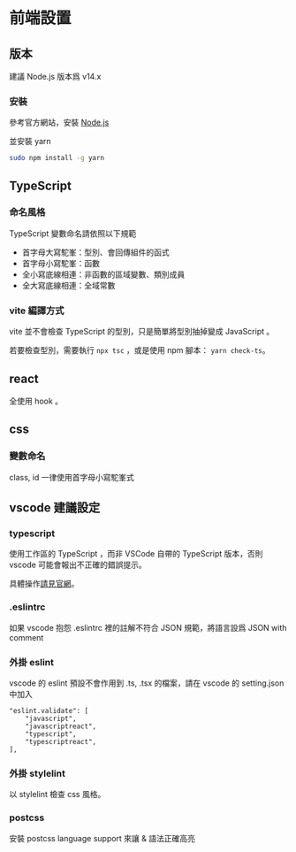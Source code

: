 # 前端設置

## 版本
建議 Node.js 版本爲 v14.x

### 安裝
參考官方網站，安裝 [Node.js](https://nodejs.org/en/download/)

並安裝 yarn
```sh
sudo npm install -g yarn
```

## TypeScript

### 命名風格

TypeScript 變數命名請依照以下規範

- 首字母大寫駝峯：型別、會回傳組件的函式
- 首字母小寫駝峯：函數
- 全小寫底線相連：非函數的區域變數、類別成員
- 全大寫底線相連：全域常數

### vite 編譯方式

vite 並不會檢查 TypeScript 的型別，只是簡單將型別抽掉變成 JavaScript 。

若要檢查型別，需要執行 `npx tsc` ，或是使用 npm 腳本： `yarn check-ts`。

## react
全使用 hook 。

## css

### 變數命名

class, id 一律使用首字母小寫駝峯式

## vscode 建議設定

### typescript

使用工作區的 TypeScript ，而非 VSCode 自帶的 TypeScript 版本，否則 vscode 可能會報出不正確的錯誤提示。

具體操作[請見官網](https://code.visualstudio.com/docs/typescript/typescript-compiling#_using-the-workspace-version-of-typescript)。

### .eslintrc

如果 vscode 抱怨 .eslintrc 裡的註解不符合 JSON 規範，將語言設爲 JSON with comment

### 外掛 eslint

vscode 的 eslint 預設不會作用到 .ts, .tsx 的檔案，請在 vscode 的 setting.json 中加入

```
"eslint.validate": [
    "javascript",
    "javascriptreact",
    "typescript",
    "typescriptreact",
],
```

### 外掛 stylelint
以 stylelint 檢查 css 風格。

### postcss
安裝 postcss language support 來讓 & 語法正確高亮
